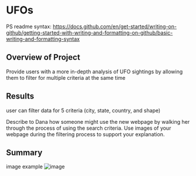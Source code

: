 # UFOs
PS readme syntax: https://docs.github.com/en/get-started/writing-on-github/getting-started-with-writing-and-formatting-on-github/basic-writing-and-formatting-syntax

## Overview of Project
Provide users with a more in-depth analysis of UFO sightings by allowing them to filter for multiple criteria at the same time

## Results
user can filter data for 5 criteria (city, state, country, and shape)

Describe to Dana how someone might use the new webpage by walking her through the process of using the search criteria. Use images of your webpage during the filtering process to support your explanation.

## Summary

image example
![image](https://myoctocat.com/assets/images/base-octocat.svg)
